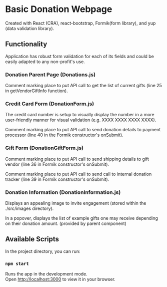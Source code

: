 # Basic Donation Webpage

Created with React (CRA), react-bootstrap, Formik(form library), and yup (data validation library).

## Functionality

Application has robust form validation for each of its fields and could be easily adapted to any non-profit's use.

### Donation Parent Page (Donations.js)

Comment marking place to put API call to get the list of current gifts (line 25 in getVendorGiftInfo function).

### Credit Card Form (DonationForm.js)

The credit card number is setup to visually display the number in a more user-friendly manner for visual validation (e.g. XXXX XXXX XXXX XXXX).

Comment marking place to put API call to send donation details to payment processor (line 40 in the Formik constructor's onSubmit).

### Gift Form (DonationGiftForm.js)

Comment marking place to put API call to send shipping details to gift vendor (line 36 in Formik constructor's onSubmit).

Comment marking place to put API call to send call to internal donation tracker (line 39 in Formik constructor's onSubmit).

### Donation Information (DonationInformation.js)

Displays an appealing image to invite engagement (stored within the ./src/images directory).

In a popover, displays the list of example gifts one may receive depending on their donation amount. (provided by parent component)

## Available Scripts

In the project directory, you can run:

### `npm start`

Runs the app in the development mode.\
Open [http://localhost:3000](http://localhost:3000) to view it in your browser.


